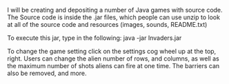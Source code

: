I will be creating and depositing a number of Java games with source code.
The Source code is inside the .jar files, which people can use unzip to look
at all of the source code and resources (images, sounds, README.txt)

To execute this jar, type in the following:
   java -jar Invaders.jar
   
To change the game setting click on the settings cog wheel up at the top, right.
Users can change the alien number of rows, and columns, as well as the maximum
number of shots aliens can fire at one time.  The barriers can also be removed,
and more.
